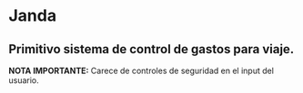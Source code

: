 Janda
=====

Primitivo sistema de control de gastos para viaje.
--------------------------------------------------

<b>NOTA IMPORTANTE:</b> Carece de controles de seguridad en el input del usuario.
